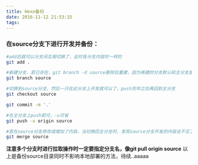 ```yaml
---
title: Hexo备份
date: 2016-11-12 21:53:15
tags:
---
```

### 在source分支下进行开发并备份：

``` bash
#add后就可以分支间互相切换了，此时各分支内容时一样的
git add .
```
``` bash
#新建分支，若已存在，git branch -d source删除后重建，因为再建的分支默认和主分支是保持一致的
git branch source
```
``` bash
#切换到source分支，然后一只在此分支上开发就可以了，push完毕之后再回到主分支
git checkout source
```
``` bash
git commit -m '.'
```
``` bash
#在主分支上push即可，-u可省
git push -u origin source
```
``` bash
#若在source分支修改或增加了内容，当切换回主分支时，发现source分支开发的内容会不见了，需要merge，merge后的分支就可以删除了，当然也可以不merge一直在source分支开发并备份
git merge source
```
**注意多个分支时进行拉取操作时一定要指定分支名，像git pull origin source**
以上是备份source目录同时不影响本地部署的方法，待续..aaaaa
